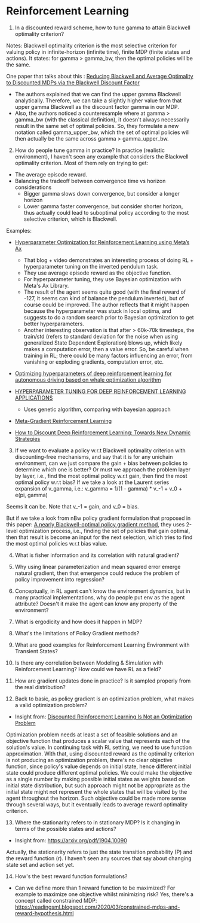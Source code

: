 # Reinforcement Learning

1. In a discounted reward scheme, how to tune gamma to attain Blackwell optimality criterion?

Notes: Blackwell optimality criterion is the most selective criterion for valuing policy in infinite-horizon (infinite time), finite MDP (finite states and actions). It states: for gamma > gamma_bw, then the optimal policies will be the same.

One paper that talks about this : [Reducing Blackwell and Average Optimality to Discounted MDPs via the Blackwell Discount Factor](https://arxiv.org/abs/2302.00036)
- The authors explained that we can find the upper gamma Blackwell analytically. Therefore, we can take a slightly higher value from that upper gamma Blackwell as the discount factor gamma in our MDP.
- Also, the authors noticed a counterexample where at gamma > gamma_bw (with the classical definition), it doesn't always necessarily result in the same set of optimal policies. So, they formulate a new notation called gamma_upper_bw, which the set of optimal policies will then actually be the same across gamma > gamma_upper_bw. 

2. How do people tune gamma in practice?
In practice (realistic environment), I haven't seen any example that considers the Blackwell optimality criterion. Most of them rely on trying to get:
- The average episode reward. 
- Balancing the tradeoff between convergence time vs horizon considerations
  - Bigger gamma slows down convergence, but consider a longer horizon
  - Lower gamma faster convergence, but consider shorter horizon, thus actually could lead to suboptimal policy according to the most selective criterion, which is Blackwell.

Examples:
- [Hyperparameter Optimization for Reinforcement Learning using Meta’s Ax](https://www.digikey.com/en/maker/projects/hyperparameter-optimization-with-meta-ax/f09c53489dc94f13bcbcc2b6227c2ed4)
  
  - That blog + video demonstrates an interesting process of doing RL + hyperparameter tuning on the inverted pendulum task.
  - They use average episode reward as the objective function.
  - For hyperparameter tuning, they use Bayesian optimization with Meta's Ax Library.
  - The result of the agent seems quite good (with the final reward of -127, it seems can kind of balance the pendulum inverted), but of course could be improved. The author reflects that it might happen because the hyperparameter was stuck in local optima, and suggests to do a random search prior to Bayesian optimization to get better hyperparameters.
  - Another interesting observation is that after > 60k-70k timesteps, the train/std (refers to standard deviation for the noise when using generalized State Dependent Exploration) blows up, which likely makes a computation error, then a value error. So, be careful when training in RL; there could be many factors influencing an error, from vanishing or exploding gradients, computation error, etc.


- [Optimizing hyperparameters of deep reinforcement learning for autonomous driving based on whale optimization algorithm
](https://journals.plos.org/plosone/article?id=10.1371/journal.pone.0252754)
- [HYPERPARAMETER TUNING FOR DEEP REINFORCEMENT
LEARNING APPLICATIONS](https://arxiv.org/pdf/2201.11182)
  - Uses genetic algorithm, comparing with bayesian approach
- [Meta-Gradient Reinforcement Learning](https://arxiv.org/pdf/1805.09801)
- [How to Discount Deep Reinforcement Learning:
Towards New Dynamic Strategies](https://arxiv.org/pdf/1512.02011)


3. If we want to evaluate a policy w.r.t Blackwell optimality criterion with discounting-free mechanisms, and say that it is for any unichain environment, can we just compare the gain + bias between policies to determine which one is better? Or must we approach the problem layer by layer, i.e., find the most optimal policy w.r.t gain, then find the most optimal policy w.r.t bias?
If we take a look at the Laurent series expansion of v_gamma, i.e.:
v_gamma = 1/(1 - gamma) * v_-1 + v_0 + e(pi, gamma) 

Seems it can be. Note that v_-1 = gain, and v_0 = bias.

But if we take a look from nBw policy gradient formulation that proposed in this paper: [A nearly Blackwell-optimal policy gradient method](https://arxiv.org/abs/2105.13609), they uses 2-level optimization process, i.e., finding the set of policies that gain optimal, then that result is become an input for the next selection, which tries to find the most optimal policies w.r.t bias value. 


4. What is fisher information and its correlation with natural gradient?
  
5. Why using linear parameterization and mean squared error emerge natural gradient, then that emergence could reduce the problem of policy improvement into regression?

6. Conceptually, in RL agent can't know the environment dynamics, but in many practical implementations, why do people put env as the agent attribute? Doesn't it make the agent can know any property of the environment?

7. What is ergodicity and how does it happen in MDP?

8. What's the limitations of Policy Gradient methods? 

9. What are good examples for Reinforcement Learning Environment with Transient States?
   
10. Is there any correlation between Modeling & Simulation with Reinforcement Learning? How could we have RL as a field?

11. How are gradient updates done in practice? Is it sampled properly from the real distribution?

12. Back to basic, as policy gradient is an optimization problem, what makes a valid optimization problem?
* Insight from: [Discounted Reinforcement Learning Is Not an Optimization Problem](https://arxiv.org/abs/1910.02140)

Optimization problem needs at least a set of feasible solutions and an objective function that produces a 
scalar value that represents each of the solution's value. 
In continuing task with RL setting, we need to use function approximation. 
With that, using discounted reward as the optimality criterion is not producing an optimization problem,
there's no clear objective function, 
since policy's value depends on initial state, 
hence different initial state could produce different optimal policies.
We could make the objective as a single number by making possible initial states as weights based on initial state distribution, 
but such approach might not be appropriate 
as the initial state might not represent the whole states that will be visited by the agent throughout the horizon.
Such objective could be made more sense through several ways, but it eventually leads to average reward optimality criterion.



13. Where the stationarity refers to in stationary MDP? Is it changing in terms of the possible states and actions? 
* Insight from: https://arxiv.org/pdf/1904.10090

Actually, the stationarity refers to just the state transition probability (P) and the reward function (r). I haven't seen any sources that say about changing state set and action set yet.

14. How's the best reward function formulations?

* Can we define more than 1 reward function to be maximized? For example to maximize one objective whilst minimizing risk? 
Yes, there's a concept called constrained MDP: https://readingsml.blogspot.com/2020/03/constrained-mdps-and-reward-hypothesis.html



